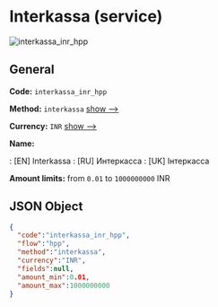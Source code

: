 
# Interkassa (service) 
![interkassa_inr_hpp](https://static.openfintech.io/payment_methods/interkassa_inr_hpp/logo.svg?w=400&c=v0.59.26#w200)  

## General 
 
**Code:** `interkassa_inr_hpp` 
 
**Method:** `interkassa` 
 [show -->](/payment-methods/interkassa/) 
 
**Currency:** `INR` [show -->](/currencies/INR/) 
 
**Name:** 
 
:	[EN] Interkassa 
:	[RU] Интеркасса 
:	[UK] Інтеркасса 
 
**Amount limits:** from `0.01` to `1000000000` INR 

## JSON Object 

```json
{
  "code":"interkassa_inr_hpp",
  "flow":"hpp",
  "method":"interkassa",
  "currency":"INR",
  "fields":null,
  "amount_min":0.01,
  "amount_max":1000000000
}
```  
